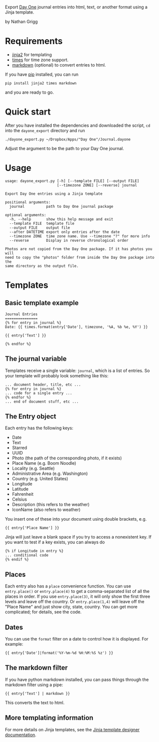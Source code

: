 Export [Day One][0] journal entries into html, text, or another format
using a Jinja template.

by Nathan Grigg

# Requirements

- [jinja2][1] for templating
- [times][2] for time zone support.
- [markdown][3] (optional) to convert entries to html.

If you have [pip][4] installed, you can run

    pip install jinja2 times markdown

and you are ready to go.

# Quick start

After you have installed the dependencies and downloaded the script,
`cd` into the `dayone_export` directory and run

    ./dayone_export.py ~/Dropbox/Apps/"Day One"/Journal.dayone

Adjust the argument to be the path to your Day One journal.

# Usage

    usage: dayone_export.py [-h] [--template FILE] [--output FILE]
                            [--timezone ZONE] [--reverse] journal

    Export Day One entries using a Jinja template

    positional arguments:
      journal          path to Day One journal package

    optional arguments:
      -h, --help       show this help message and exit
      --template FILE  template file
      --output FILE    output file
      --after DATETIME export only entries after the date
      --timezone ZONE  time zone name. Use --timezone "?" for more info
      --reverse        Display in reverse chronological order

    Photos are not copied from the Day One package. If it has photos you will
    need to copy the "photos" folder from inside the Day One package into the
    same directory as the output file.

# Templates

## Basic template example

    Journal Entries
    ===============
    {% for entry in journal %}
    Date: {{ times.format(entry['Date'], timezone, '%A, %b %e, %Y') }}

    {{ entry['Text'] }}

    {% endfor %}

## The journal variable

Templates receive a single variable: `journal`, which is a list of entries.
So your template will probably look something like this:

    ... document header, title, etc ...
    {% for entry in journal %}
    ... code for a single entry ...
    {% endfor %}
    ... end of document stuff, etc ...

## The Entry object

Each entry has the following keys:

- Date
- Text
- Starred
- UUID
- Photo (the path of the corresponding photo, if it exists)
- Place Name (e.g. Boom Noodle)
- Locality (e.g. Seattle)
- Administrative Area (e.g. Washington)
- Country (e.g. United States)
- Longitude
- Latitude
- Fahrenheit
- Celsius
- Description (this refers to the weather)
- IconName (also refers to weather)

You insert one of these into your document using double brackets, e.g.

    {{ entry['Place Name'] }}

Jinja will just leave a blank space if you try to access a nonexistent key.
If you want to test if a key exists, you can always do

    {% if Longitude in entry %}
    ... conditional code
    {% endif %}

## Places

Each entry also has a `place` convenience function. You can use `entry.place()`
or `entry.place(4)` to get a comma-separated list of all the places in order.
If you use `entry.place(3)`, it will only show the first three levels and leave
off the country. Or `entry.place(1,4)` will leave off the "Place Name" and just
show city, state, country. You can get more complicated; for details,
see the code.

## Dates

You can use the  `format` filter on a date to control how it is displayed.
For example:

    {{ entry['Date']|format('%Y-%m-%d %H:%M:%S %z') }}

## The markdown filter

If you have python markdown installed, you can pass things through
the markdown filter using a pipe:

    {{ entry['Text'] | markdown }}

This converts the text to html.

## More templating information

For more details on Jinja templates, see the
[Jinja template designer documentation][5].

[0]: http://dayoneapp.com
[1]: http://jinja.pocoo.org
[2]: http://pypi.python.org/pypi/times/
[3]: http://freewisdom.org/projects/python-markdown/
[4]: http://www.pip-installer.org/en/latest/index.html
[5]: http://jinja.pocoo.org/docs/templates/
